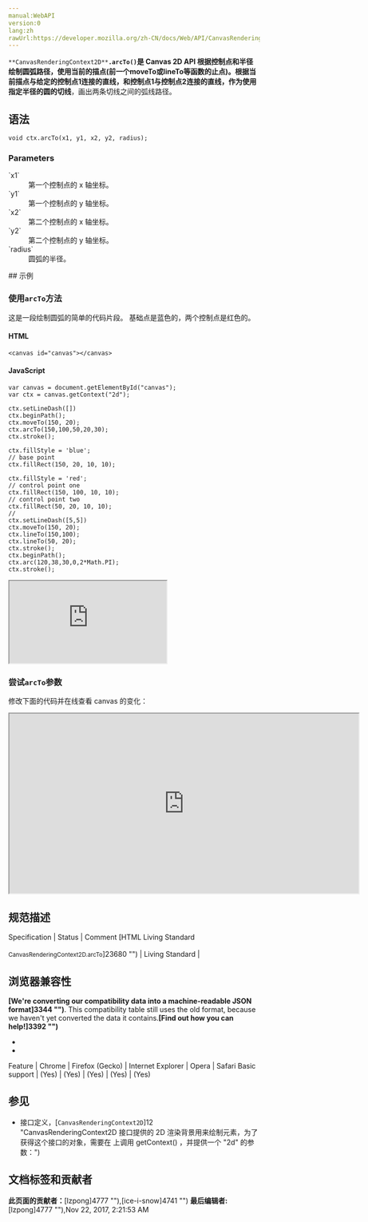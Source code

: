 ```yaml
---
manual:WebAPI
version:0
lang:zh
rawUrl:https://developer.mozilla.org/zh-CN/docs/Web/API/CanvasRenderingContext2D/arcTo
---
```






`**CanvasRenderingContext2D**`**`.arcTo()`**是 Canvas 2D API 根据控制点和半径绘制圆弧路径，使用当前的描点(前一个moveTo或lineTo等函数的止点)。根据当前描点与给定的控制点1连接的直线，和控制点1与控制点2连接的直线，作为使用指定半径的圆的**切线**，画出两条切线之间的弧线路径。


## 语法<a name="语法"></a>

```
void ctx.arcTo(x1, y1, x2, y2, radius);

```

### Parameters<a name="Parameters"></a>
<dl><dt id=''>`x1`</dt><dd>第一个控制点的 x 轴坐标。</dd><dt id=''>`y1`</dt><dd>第一个控制点的 y 轴坐标。</dd><dt id=''>`x2`</dt><dd>第二个控制点的 x 轴坐标。</dd><dt id=''>`y2`</dt><dd>第二个控制点的 y 轴坐标。</dd><dt id=''>`radius`</dt><dd>圆弧的半径。</dd></dl>
## 示例<a name="示例"></a>

### 使用`arcTo`方法<a name="Using_the_arc_method"></a>


这是一段绘制圆弧的简单的代码片段。 基础点是蓝色的，两个控制点是红色的。


#### HTML<a name="HTML"></a>

```
<canvas id="canvas"></canvas>
```

#### JavaScript<a name="JavaScript"></a>

```
var canvas = document.getElementById("canvas");
var ctx = canvas.getContext("2d");

ctx.setLineDash([])
ctx.beginPath();
ctx.moveTo(150, 20);
ctx.arcTo(150,100,50,20,30);
ctx.stroke();

ctx.fillStyle = 'blue';
// base point
ctx.fillRect(150, 20, 10, 10);

ctx.fillStyle = 'red';
// control point one
ctx.fillRect(150, 100, 10, 10);
// control point two
ctx.fillRect(50, 20, 10, 10);
//
ctx.setLineDash([5,5])
ctx.moveTo(150, 20);
ctx.lineTo(150,100);
ctx.lineTo(50, 20);
ctx.stroke();
ctx.beginPath();
ctx.arc(120,38,30,0,2*Math.PI);
ctx.stroke(); 

```


<iframe src='https://mdn.mozillademos.org/zh-CN/docs/Web/API/CanvasRenderingContext2D/arcTo$samples/Using_the_arc_method?revision=1329287' width='315' height='165'></iframe>



### 尝试`arcTo`参数<a name="Trying_the_arcTo_parameters"></a>


修改下面的代码并在线查看 canvas 的变化：



<iframe src='https://mdn.mozillademos.org/zh-CN/docs/Web/API/CanvasRenderingContext2D/arcTo$samples/Trying_the_arcTo_parameters?revision=1329287' width='700' height='360'></iframe>



## 规范描述<a name="规范描述"></a>
Specification | Status | Comment 
[HTML Living Standard<br></br><small>CanvasRenderingContext2D.arcTo</small>]23680 "") | Living Standard |  


## 浏览器兼容性<a name="浏览器兼容性"></a>


**[We&#39;re converting our compatibility data into a machine-readable JSON format]3344 "")**. This compatibility table still uses the old format, because we haven&#39;t yet converted the data it contains.**[Find out how you can help!]3392 "")**


* 
* 
Feature | Chrome | Firefox (Gecko) | Internet Explorer | Opera | Safari 
Basic support | (Yes) | (Yes) | (Yes) | (Yes) | (Yes) 




## 参见<a name="参见"></a>

* 接口定义，[`CanvasRenderingContext2D`]12 "CanvasRenderingContext2D 接口提供的 2D 渲染背景用来绘制<canvas>元素，为了获得这个接口的对象，需要在 <canvas> 上调用 getContext() ，并提供一个 "2d" 的参数：")



## 文档标签和贡献者
**此页面的贡献者：**[lzpong]4777 ""),[ice-i-snow]4741 "")
**最后编辑者:**[lzpong]4777 ""),<time>Nov 22, 2017, 2:21:53 AM</time>


